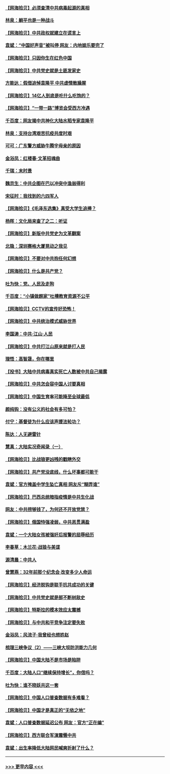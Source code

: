 #### [【网海拾贝】必须查清中共病毒起源的真相](../pages/nsc993/n12984276.md?t=05301201) 
#### [林泉：躺平也是一种战斗](../pages/nsc993/n12984194.md?t=05301201) 
#### [【网海拾贝】中共政权就建立在谎言上](../pages/nsc993/n12981880.md?t=05301201) 
#### [袁斌：“中国好声音”被叫停 网友：内地娱乐要完了](../pages/nsc993/n12981826.md?t=05301201) 
#### [【网海拾贝】只因你生在红色中国](../pages/nsc993/n12979096.md?t=05301201) 
#### [【网海拾贝】中共党史就是土匪发家史](../pages/nsc993/n12976478.md?t=05301201) 
#### [方能达：假借追悼袁隆平 中共虚情散臊腥](../pages/nsc993/n12976396.md?t=05301201) 
#### [【网海拾贝】14亿人到底是吃什么吃饱的？](../pages/nsc993/n12974125.md?t=05301201) 
#### [【网海拾贝】“一带一路”博览会受西方冷遇](../pages/nsc993/n12971787.md?t=05301201) 
#### [千百度：网友揭中共神化大陆水稻专家袁隆平](../pages/nsc993/n12971733.md?t=05301201) 
#### [林泉：支持台湾艰苦抗疫共度时艰](../pages/nsc993/n12971350.md?t=05301201) 
#### [可可：广东警方威胁牛腾宇母亲的原因](../pages/nsc993/n12971100.md?t=05301201) 
#### [金浴凤：红楼春·文革招魂曲](../pages/nsc993/n12970354.md?t=05301201) 
#### [千瑞：末时景](../pages/nsc993/n12970337.md?t=05301201) 
#### [魏京生：中共企图在巴以冲突中渔翁得利](../pages/nsc993/n12970286.md?t=05301201) 
#### [宋征时：我找到的六四军人](../pages/nsc993/n12970213.md?t=05301201) 
#### [【网海拾贝】《毛泽东选集》真受大学生追捧？](../pages/nsc993/n12968779.md?t=05301201) 
#### [杨晖：文化局来查了之二：听证](../pages/nsc993/n12966528.md?t=05301201) 
#### [【网海拾贝】新版中共党史为文革翻案](../pages/nsc993/n12967526.md?t=05301201) 
#### [北隐：深圳赛格大厦晃动之我见](../pages/nsc993/n12967393.md?t=05301201) 
#### [【网海拾贝】不要对中共抱任何幻想](../pages/nsc993/n12965222.md?t=05301201) 
#### [【网海拾贝】什么是共产党？](../pages/nsc993/n12962781.md?t=05301201) 
#### [吐为快：党、人民及走狗](../pages/nsc993/n12962747.md?t=05301201) 
#### [千百度：“小镇做题家”吐槽教育资源不公平](../pages/nsc993/n12962705.md?t=05301201) 
#### [【网海拾贝】CCTV的宣传好恐怖！](../pages/nsc993/n12959984.md?t=05301201) 
#### [【网海拾贝】中共统治模式威胁世界](../pages/nsc993/n12957622.md?t=05301201) 
#### [李国涛：中共‧江山‧人民](../pages/nsc993/n12957502.md?t=05301201) 
#### [【网海拾贝】中共打江山原来就是打人民](../pages/nsc993/n12954345.md?t=05301201) 
#### [理悟：高智晟，你在哪里](../pages/nsc993/n12953115.md?t=05301201) 
#### [【投书】大陆中共病毒真实死亡人数被中共自己揭露](../pages/nsc993/n12953050.md?t=05301201) 
#### [【网海拾贝】中共怎会容中国人讨要真相](../pages/nsc993/n12952161.md?t=05301201) 
#### [【网海拾贝】中国生育率可能降至全球最低](../pages/nsc993/n12948793.md?t=05301201) 
#### [颜纯钩：没有公义的社会有多可怕？](../pages/nsc993/n12947626.md?t=05301201) 
#### [付宁：基督徒为什么应该声援法轮功？](../pages/nsc993/n12947233.md?t=05301201) 
#### [陈达：人无避雷针](../pages/nsc993/n12947098.md?t=05301201) 
#### [慧真：大陆实况奇闻录（一）](../pages/nsc993/n12945811.md?t=05301201) 
#### [【网海拾贝】比战狼更凶残的戳瞎外交](../pages/nsc993/n12945717.md?t=05301201) 
#### [【网海拾贝】共产党没底线，什么坏事都可能干](../pages/nsc993/n12942090.md?t=05301201) 
#### [袁斌：官方掩盖中学生坠亡真相 网友斥“糊弄谁”](../pages/nsc993/n12942029.md?t=05301201) 
#### [【网海拾贝】巴西总统暗指疫情是中共生化战](../pages/nsc993/n12938999.md?t=05301201) 
#### [网友：中共捞够钱了，为何还不开放党禁？](../pages/nsc993/n12938952.md?t=05301201) 
#### [【网海拾贝】俄国恃强凌弱，中共恶贯满盈](../pages/nsc993/n12936626.md?t=05301201) 
#### [袁斌：一个大陆女孩被强奸后报警的屈辱经历](../pages/nsc993/n12936547.md?t=05301201) 
#### [李春草：木兰花·战狼与美谍](../pages/nsc993/n12935995.md?t=05301201) 
#### [源清晨：中共人](../pages/nsc993/n12935589.md?t=05301201) 
#### [曾慧燕：32年前那个纪念会 改变多少人命运](../pages/nsc993/n12934233.md?t=05301201) 
#### [【网海拾贝】经济脱钩是联手抗共成功的关键](../pages/nsc993/n12934176.md?t=05301201) 
#### [【网海拾贝】中共党史就是部不断树敌史](../pages/nsc993/n12932844.md?t=05301201) 
#### [【网海拾贝】特斯拉的模本效应太震撼](../pages/nsc993/n12925626.md?t=05301201) 
#### [【网海拾贝】与中共和平竞争注定要失败](../pages/nsc993/n12923326.md?t=05301201) 
#### [金浴凤：风流子‧我曾经也想姓赵](../pages/nsc993/n12920911.md?t=05301201) 
#### [梳理三峡争议（2）——三峡大坝防洪能力几何](../pages/nsc993/n12920173.md?t=05301201) 
#### [【网海拾贝】中国大陆不是市场是陷阱](../pages/nsc993/n12920143.md?t=05301201) 
#### [千百度：大陆人口“继续保持增长”，你信吗？](../pages/nsc993/n12918946.md?t=05301201) 
#### [吐为快：谁不晓妖共这一套](../pages/nsc993/n12918941.md?t=05301201) 
#### [【网海拾贝】中国人口普查数据有多难看？](../pages/nsc993/n12917822.md?t=05301201) 
#### [【网海拾贝】中国才是真正的“无依之地”](../pages/nsc993/n12915845.md?t=05301201) 
#### [袁斌：人口普查数据延迟公布 网友：官方“正在编”](../pages/nsc993/n12915748.md?t=05301201) 
#### [【网海拾贝】西方联合军演震慑中共](../pages/nsc993/n12913466.md?t=05301201) 
#### [袁斌：出生率降低大陆网民喊爽折射了什么？](../pages/nsc993/n12913365.md?t=05301201) 

----
#### [ >>> 更早内容 <<< ](../indexes/nsc993-earlier.md)
